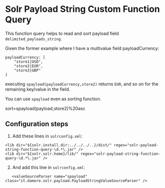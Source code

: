 # Solr Payload String Custom Function Query

This function query helps to read and sort payload field `delimited_payloads_string`.

Given the former example where I have a multivalue field payloadCurrency:

    payloadCurrency: [
        "store1|USD",
        "store2|EUR",
        "store3|GBP"
    ]

executing `spayload(payloadCurrency,store2)` returns `EUR`, and so on for the remaining key/value in the field.

You can use `spayload` even as sorting function.

   sort=spayload(payload,store2)%20asc

## Configuration steps

1. Add these lines in `solrconfig.xml`:

```
<lib dir="${solr.install.dir:../../../..}/dist/" regex="solr-payload-string-function-query-\d.*\.jar" />
<lib dir="${solr.solr.home}/lib/" regex="solr-payload-string-function-query-\d.*\.jar" />
```

2. And add this line in `solrconfig.xml`:

```
   <valueSourceParser name="spayload" class="it.damore.solr.payload.PayloadStringValueSourceParser" />
```
